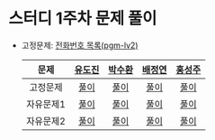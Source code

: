 # 스터디 1주차 문제 풀이

- 고정문제: [전화번호 목록(pgm-lv2)](https://school.programmers.co.kr/learn/courses/30/lessons/42577)

  |  문제   |[유도진](https://github.com/dojinyou)|[박수환](https://github.com/5uhwann)| [배정연](https://github.com/jungyeons)|[홍성주](https://github.com/penrose15)|
  :-----:|:-----:|:-----:|:----:|:----:
  | 고정문제  |[풀이]()|[풀이]()|[풀이]()|[풀이](https://github.com/penrose15/algorithm-23-9/blob/main/penrose15/src/main/java/org/example/pgm/pgm_42577_hsj.java)|
  | 자유문제1 |[풀이]()|[풀이]()|[풀이]()|[풀이](https://github.com/penrose15/algorithm-23-9/blob/main/penrose15/src/main/java/org/example/pgm/pgm_42898_hsj.java)|
  | 자유문제2 |[풀이]()|[풀이]()|[풀이]()|[풀이](https://github.com/penrose15/algorithm-23-9/blob/main/penrose15/src/main/java/org/example/bj/bj_4179_hsj.java)|

